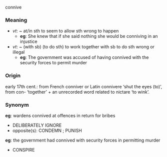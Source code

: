 connive
### Meaning
+ _vt_: ~ at/in sth to seem to allow sth wrong to happen
	+ __eg__: She knew that if she said nothing she would be conniving in an injustice
+ _vt_: ~ (with sb) (to do sth) to work together with sb to do sth wrong or illegal
	+ __eg__: The government was accused of having connived with the security forces to permit murder

### Origin

early 17th cent.: from French conniver or Latin connivere ‘shut the eyes (to)’, from con- ‘together’ + an unrecorded word related to nictare ‘to wink’.

### Synonym

__eg__: wardens connived at offences in return for bribes

+ DELIBERATELY IGNORE
+ opposite(s): CONDEMN ; PUNISH

__eg__: the government had connived with security forces in permitting murder

+ CONSPIRE


